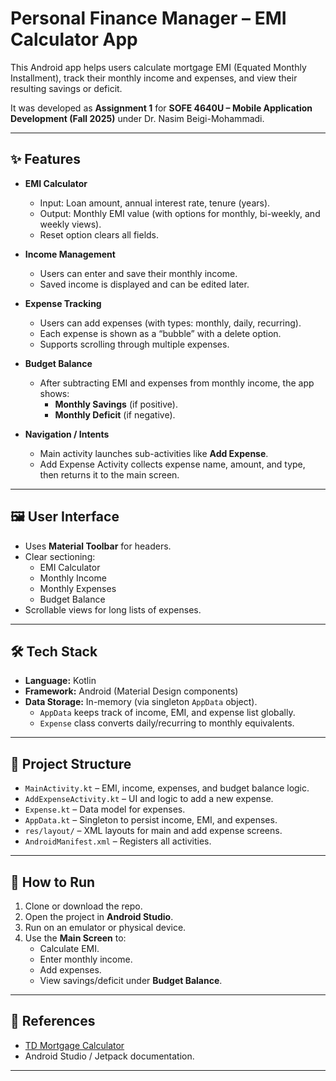 # Personal Finance Manager – EMI Calculator App

This Android app helps users calculate mortgage EMI (Equated Monthly Installment), track their monthly income and expenses, and view their resulting savings or deficit.  

It was developed as **Assignment 1** for **SOFE 4640U – Mobile Application Development (Fall 2025)** under Dr. Nasim Beigi-Mohammadi.

---

## ✨ Features

- **EMI Calculator**
  - Input: Loan amount, annual interest rate, tenure (years).
  - Output: Monthly EMI value (with options for monthly, bi-weekly, and weekly views).
  - Reset option clears all fields.

- **Income Management**
  - Users can enter and save their monthly income.
  - Saved income is displayed and can be edited later.

- **Expense Tracking**
  - Users can add expenses (with types: monthly, daily, recurring).
  - Each expense is shown as a “bubble” with a delete option.
  - Supports scrolling through multiple expenses.

- **Budget Balance**
  - After subtracting EMI and expenses from monthly income, the app shows:
    - **Monthly Savings** (if positive).
    - **Monthly Deficit** (if negative).

- **Navigation / Intents**
  - Main activity launches sub-activities like **Add Expense**.
  - Add Expense Activity collects expense name, amount, and type, then returns it to the main screen.

---

## 🖼 User Interface

- Uses **Material Toolbar** for headers.
- Clear sectioning:  
  - EMI Calculator  
  - Monthly Income  
  - Monthly Expenses  
  - Budget Balance
- Scrollable views for long lists of expenses.

---

## 🛠 Tech Stack

- **Language:** Kotlin  
- **Framework:** Android (Material Design components)  
- **Data Storage:** In-memory (via singleton `AppData` object).  
  - `AppData` keeps track of income, EMI, and expense list globally.  
  - `Expense` class converts daily/recurring to monthly equivalents.

---

## 📂 Project Structure

- `MainActivity.kt` – EMI, income, expenses, and budget balance logic.  
- `AddExpenseActivity.kt` – UI and logic to add a new expense.  
- `Expense.kt` – Data model for expenses.  
- `AppData.kt` – Singleton to persist income, EMI, and expenses.  
- `res/layout/` – XML layouts for main and add expense screens.  
- `AndroidManifest.xml` – Registers all activities.  

---

## 🚀 How to Run

1. Clone or download the repo.
2. Open the project in **Android Studio**.
3. Run on an emulator or physical device.
4. Use the **Main Screen** to:
   - Calculate EMI.
   - Enter monthly income.
   - Add expenses.
   - View savings/deficit under **Budget Balance**.

---

## 📎 References

- [TD Mortgage Calculator](https://ix0.apps.td.com/en/mortgage-payment-calculator)  
- Android Studio / Jetpack documentation.

---
